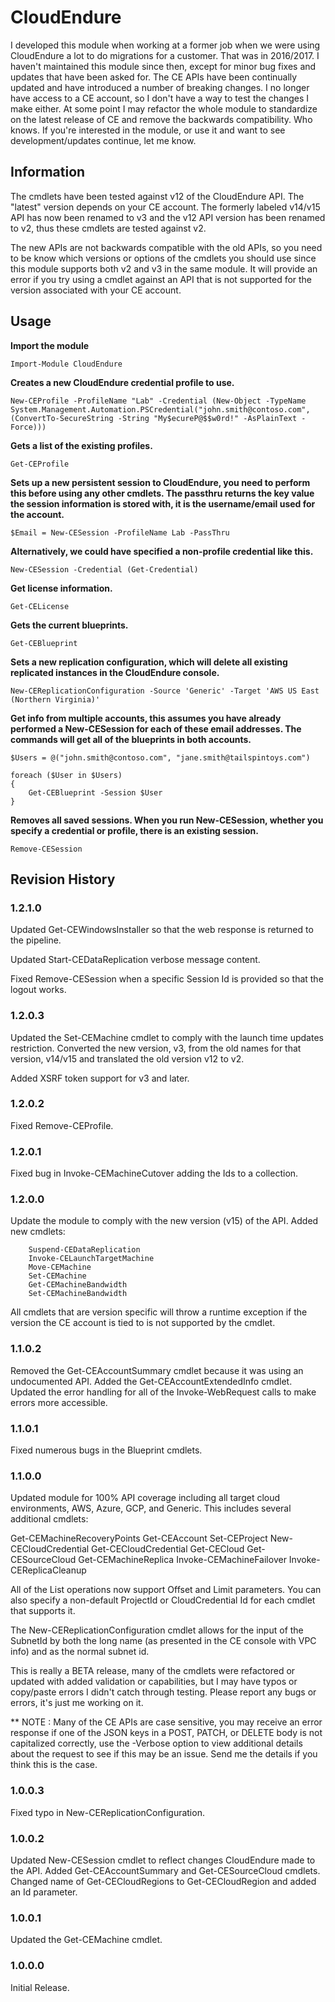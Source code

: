 # CloudEndure

I developed this module when working at a former job when we were using CloudEndure a lot to do migrations for a customer. That was in 2016/2017. I haven't maintained this module since then, except for minor bug fixes and updates that have been asked for. The CE APIs have been continually updated and have introduced a number of breaking changes. I no longer have access to a CE account, so I don't have a way to test the changes I make either. At some point I may refactor the whole module to standardize on the latest release of CE and remove the backwards compatibility. Who knows. If you're interested in the module, or use it and want to see development/updates continue, let me know.

## Information
The cmdlets have been tested against v12 of the CloudEndure API. The "latest" version depends on your CE account. The formerly labeled v14/v15 API has now been renamed to v3 and the v12 API version has been renamed to v2, thus these cmdlets are tested against v2.

The new APIs are not backwards compatible with the old APIs, so you need to be know which versions or options of the cmdlets you should use since this module supports both v2 and v3 in the same module. It will provide an error if you try using a cmdlet against an API that is not supported for the version associated with your CE account.

## Usage

**Import the module**

    Import-Module CloudEndure

**Creates a new CloudEndure credential profile to use.**

    New-CEProfile -ProfileName "Lab" -Credential (New-Object -TypeName System.Management.Automation.PSCredential("john.smith@contoso.com", (ConvertTo-SecureString -String "My$ecureP@$$w0rd!" -AsPlainText -Force)))

**Gets a list of the existing profiles.**

    Get-CEProfile 

**Sets up a new persistent session to CloudEndure, you need to perform this before using any other cmdlets.
The passthru returns the key value the session information is stored with, it is the username/email used for the account.**

    $Email = New-CESession -ProfileName Lab -PassThru

**Alternatively, we could have specified a non-profile credential like this.**

    New-CESession -Credential (Get-Credential)

**Get license information.**

    Get-CELicense

**Gets the current blueprints.**

    Get-CEBlueprint

**Sets a new replication configuration, which will delete all existing replicated instances in the CloudEndure console.**

    New-CEReplicationConfiguration -Source 'Generic' -Target 'AWS US East (Northern Virginia)'

**Get info from multiple accounts, this assumes you have already performed a New-CESession for each of these email addresses.
The commands will get all of the blueprints in both accounts.**

    $Users = @("john.smith@contoso.com", "jane.smith@tailspintoys.com")

    foreach ($User in $Users)
	{
	    Get-CEBlueprint -Session $User
    }

**Removes all saved sessions. When you run New-CESession, whether you specify a credential or profile, there is an existing session.**

    Remove-CESession

## Revision History

### 1.2.1.0
Updated Get-CEWindowsInstaller so that the web response is returned to the pipeline.

Updated Start-CEDataReplication verbose message content.
		
Fixed Remove-CESession when a specific Session Id is provided so that the logout works.

### 1.2.0.3
Updated the Set-CEMachine cmdlet to comply with the launch time updates restriction. Converted the new version, v3, from the old names for that version, v14/v15 and translated the old version v12 to v2.

Added XSRF token support for v3 and later.

### 1.2.0.2
Fixed Remove-CEProfile.

### 1.2.0.1
Fixed bug in Invoke-CEMachineCutover adding the Ids to a collection.

### 1.2.0.0
Update the module to comply with the new version (v15) of the API. Added new cmdlets:

		Suspend-CEDataReplication
		Invoke-CELaunchTargetMachine
		Move-CEMachine
		Set-CEMachine
		Get-CEMachineBandwidth
		Set-CEMachineBandwidth

All cmdlets that are version specific will throw a runtime exception if the version the CE account is tied to is not supported by the cmdlet.

### 1.1.0.2
Removed the Get-CEAccountSummary cmdlet because it was using an undocumented API. Added the Get-CEAccountExtendedInfo cmdlet. Updated the error handling for all of the Invoke-WebRequest calls to make errors more accessible.

### 1.1.0.1
Fixed numerous bugs in the Blueprint cmdlets.

### 1.1.0.0
Updated module for 100% API coverage including all target cloud environments, AWS, Azure, GCP, and Generic. This includes several additional cmdlets:

Get-CEMachineRecoveryPoints
Get-CEAccount
Set-CEProject
New-CECloudCredential
Get-CECloudCredential
Get-CECloud
Get-CESourceCloud
Get-CEMachineReplica
Invoke-CEMachineFailover
Invoke-CEReplicaCleanup

All of the List operations now support Offset and Limit parameters. You can also specify a non-default ProjectId or CloudCredential Id for each cmdlet that supports it.

The New-CEReplicationConfiguration cmdlet allows for the input of the SubnetId by both the long name (as presented in the CE console with VPC info) and as the normal subnet id.

This is really a BETA release, many of the cmdlets were refactored or updated with added validation or capabilities, but I may have typos or copy/paste errors I didn't catch through testing. 
Please report any bugs or errors, it's just me working on it.

** NOTE : Many of the CE APIs are case sensitive, you may receive an error response if one of the JSON keys in a POST, PATCH, or DELETE body is not capitalized correctly,
		use the -Verbose option to view additional details about the request to see if this may be an issue. Send me the details if you think this is the case.

### 1.0.0.3
Fixed typo in New-CEReplicationConfiguration.

### 1.0.0.2
Updated New-CESession cmdlet to reflect changes CloudEndure made to the API. Added Get-CEAccountSummary and Get-CESourceCloud cmdlets. Changed name of Get-CECloudRegions to Get-CECloudRegion and added an Id parameter.

### 1.0.0.1
Updated the Get-CEMachine cmdlet.

### 1.0.0.0
Initial Release.
